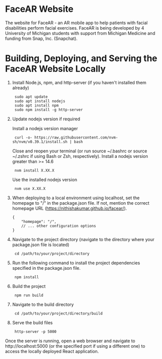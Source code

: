 # FaceAR Website

The website for FaceAR - an AR mobile app to help patients with facial disabilities perform facial exercises. FaceAR is being developed by 4 University of Michigan students with support from Michigan Medicine and funding from Snap, Inc. (Snapchat).

# Building, Deploying, and Serving the FaceAR Website Locally

1. Install Node.js, npm, and http-server (if you haven't installed them already)

		sudo apt update
		sudo apt install nodejs
		sudo apt install npm
		sudo npm install -g http-server

2. Update nodejs version if required

	Install a nodejs version manager

		curl -o- https://raw.githubusercontent.com/nvm-sh/nvm/v0.39.1/install.sh | bash

	Close and reopen your terminal (or run source ~/.bashrc or source ~/.zshrc if using Bash or Zsh, 					respectively).
	Install a nodejs version greater than >= 14.6

		nvm install X.XX.X

	Use the installed nodejs version

		nvm use X.XX.X

3.  When deploying to a local environment using localhost, set the homepage to "/" in the package.json file. If not, mention the correct homepage URL (https://nithishakumar.github.io/facear/).

		{
  			"homepage": "/",
  			// ... other configuration options
		}

4. Navigate to the project directory (navigate to the directory where your package.json file is located)

		cd /path/to/your/project/directory

5. Run the following command to install the project dependencies specified in the package.json file.

		npm install

6. Build the project

		npm run build

7. Navigate to the build directory

		cd /path/to/your/project/directory/build

8. Serve the build files

		http-server -p 5000

Once the server is running, open a web browser and navigate to http://localhost:5000 (or the specified port if using a different one) to access the locally deployed React application.
